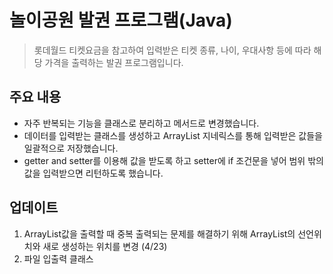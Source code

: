 # 놀이공원 발권 프로그램(Java)
<!-- Quote -->
> 롯데월드 티켓요금을 참고하여 입력받은 티켓 종류, 나이, 우대사항 등에 따라 해당 가격을 출력하는 발권 프로그램입니다.

## 주요 내용

* 자주 반복되는 기능을 클래스로 분리하고 메서드로 변경했습니다.
* 데이터를 입력받는 클래스를 생성하고 ArrayList 지네릭스를 통해 입력받은 값들을 일괄적으로 저장했습니다.
* getter and setter를 이용해 값을 받도록 하고 setter에 if 조건문을 넣어 범위 밖의 값을 입력받으면 리턴하도록 했습니다.


## 업데이트
1. ArrayList값을 출력할 때 중복 출력되는 문제를 해결하기 위해 ArrayList의 선언위치와 새로 생성하는 위치를 변경 (4/23)
2. 파일 입출력 클래스
